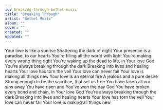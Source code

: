 ```yaml
---
id: breaking-through-bethel-music
title: "Breaking Through"
artist: "Bethel Music"
album: ""
cover: ""
created: ""
updated: ""
---
```


Your love is like a sunrise
Shattering the dark of night
Your presence is a paradise, to our hearts
You’re filling all the world with light
You’re making every wrong thing right
You’re waking up the dead to life, in Your love
God You’re always breaking through the dark
Breaking into lives and healing hearts
Your love has torn the veil
Your love can never fail
Your love is making all things new
Your love is an eternal fire
A jealous and a pure desire
Strong enough to be the sacrifice, that set us free
You have taken all our sins away
You have risen and You’ve won the day
God You have broken every bond and chain, in Your love
God You’re always breaking through the dark
Breaking into lives and healing hearts
Your love has torn the veil
Your love can never fail
Your love is making all things new